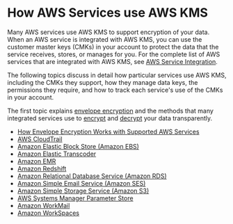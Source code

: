 # How AWS Services use AWS KMS<a name="service-integration"></a>

Many AWS services use AWS KMS to support encryption of your data\. When an AWS service is integrated with AWS KMS, you can use the customer master keys \(CMKs\) in your account to protect the data that the service receives, stores, or manages for you\. For the complete list of AWS services that are integrated with AWS KMS, see [AWS Service Integration](https://aws.amazon.com/kms/details/#integration)\.

The following topics discuss in detail how particular services use AWS KMS, including the CMKs they support, how they manage data keys, the permissions they require, and how to track each service's use of the CMKs in your account\.

The first topic explains [envelope encryption](workflow.md) and the methods that many integrated services use to [encrypt](workflow.md#encrypting_user_data) and [decrypt](workflow.md#decrypting_user_data) your data transparently\.


+ [How Envelope Encryption Works with Supported AWS Services](workflow.md)
+ [AWS CloudTrail](services-cloudtrail.md)
+ [Amazon Elastic Block Store \(Amazon EBS\)](services-ebs.md)
+ [Amazon Elastic Transcoder](services-et.md)
+ [Amazon EMR](services-emr.md)
+ [Amazon Redshift](services-redshift.md)
+ [Amazon Relational Database Service \(Amazon RDS\)](services-rds.md)
+ [Amazon Simple Email Service \(Amazon SES\)](services-ses.md)
+ [Amazon Simple Storage Service \(Amazon S3\)](services-s3.md)
+ [AWS Systems Manager Parameter Store](services-parameter-store.md)
+ [Amazon WorkMail](services-wm.md)
+ [Amazon WorkSpaces](services-workspaces.md)